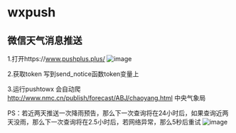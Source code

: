 # wxpush
## 微信天气消息推送

1.打开https://www.pushplus.plus/
![image](https://user-images.githubusercontent.com/45934872/186588423-7dba8973-815d-407c-acd4-7949bb0dc904.png)

2.获取token 写到send_notice函数token变量上

3.运行pushtowx 会自动爬 http://www.nmc.cn/publish/forecast/ABJ/chaoyang.html 中央气象局

PS：若近两天推送一次降雨预告，那么下一次查询将在24小时后，如果查询近两天没雨，那么下一次查询将在2.5小时后，若网络异常，那么5秒后重试
![image](https://user-images.githubusercontent.com/45934872/186589342-60af45ca-385a-44e8-afd0-9ca6373be417.png)
